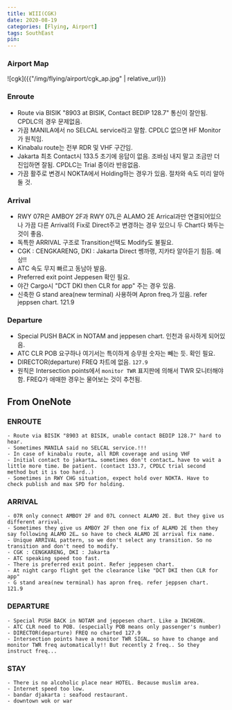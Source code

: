 ```yaml
---
title: WIII(CGK)
date: 2020-08-19
categories: [Flying, Airport]
tags: SouthEast
pin:
---
```

### Airport Map
![cgk]({{"/img/flying/airport/cgk_ap.jpg" | relative_url}})

### Enroute
* Route via BISIK "8903 at BISIK, Contact BEDIP 128.7" 통신이 잘안됨. CPDLC의 경우 문제없음.
* 가끔 MANILA에서 no SELCAL service라고 말함. CPDLC 없으면 HF Monitor가 원칙임.
* Kinabalu route는 전부 RDR 및 VHF 구간임.
* Jakarta 최초 Contact시 133.5 초기에 응답이 없음. 조바심 내지 말고 조금만 더 진입하면 잘됨. CPDLC는 Trial 중이라 반응없음.
* 가끔 활주로 변경시 NOKTA에서 Holding하는 경우가 있음. 절차와 속도 미리 알아둘 것.

### Arrival
* RWY 07R은 AMBOY 2F과 RWY 07L은 ALAMO 2E Arrical과만 연결되어있으나 가끔 다른 Arrival의 Fix로 Direct주고 변경하는 경우 있으니 두 Chart다 봐두는 것이 좋음.
* 독특한 ARRIVAL 구조로 Transition선택도 Modify도 불필요.
* CGK : CENGKARENG, DKI : Jakarta Direct 쎙까랭, 지카타 알아듣기 힘듬. 예상!!
* ATC 속도 무지 빠르고 동남아 발음.
* Preferred exit point Jeppesen 확인 필요.
* 야간 Cargo시 "DCT DKI then CLR for app" 주는 경우 있음.
* 신축한 G stand area(new terminal) 사용하며 Apron freq.가 있음. refer jeppsen chart. 121.9

### Departure
- Special PUSH BACK in NOTAM and jeppesen chart. 인천과 유사하게 되어있음.
- ATC CLR POB 요구하나 여기서는 특이하게 승무원 숫자는 빼는 듯. 확인 필요.
- DIRECTOR(departure) FREQ 차트에 없음. `127.9`
- 원칙은 Intersection points에서 `monitor TWR` 표지판에 의해서 TWR 모니터해야함. FREQ가 애매한 경우는 물어보는 것이 추천됨.

## From OneNote

### ENROUTE
	- Route via BISIK "8903 at BISIK, unable contact BEDIP 128.7" hard to hear.
	- Sometimes MANILA said no SELCAL service.!!!
	- In case of kinabalu route, all RDR coverage and using VHF
	- Initial contact to jakarta… sometimes don't contact… have to wait a little more time. Be patient. (contact 133.7, CPDLC trial second method but it is too hard..)
	- Sometimes in RWY CHG situation, expect hold over NOKTA. Have to check publish and max SPD for holding.

### ARRIVAL
	- 07R only connect AMBOY 2F and 07L connect ALAMO 2E. But they give us different arrival.  
	- Sometimes they give us AMBOY 2F then one fix of ALAMO 2E then they say following ALAMO 2E… so have to check ALAMO 2E arrival fix name.
	- Unique ARRIVAL pattern, so we don't select any transition. So no transition and don't need to modify.
	- CGK : CENGKARENG, DKI : Jakarta
	- ATC speaking speed too fast.
	- There is preferred exit point. Refer jeppesen chart.
	- At night cargo flight get the clearance like "DCT DKI then CLR for app"
	- G stand area(new terminal) has apron freq. refer jeppsen chart. 121.9

### DEPARTURE
	- Special PUSH BACK in NOTAM and jeppesen chart. Like a INCHEON.
	- ATC CLR need to POB. (especially POB means only passenger's number)
	- DIRECTOR(departure) FREQ no charted 127.9
	- Intersection points have a monitor TWR SIGN… so have to change and monitor TWR freq automatically!! But recently 2 freq.. So they instruct freq...

### STAY
	- There is no alcoholic place near HOTEL. Because muslim area.
	- Internet speed too low.
	- bandar djakarta : seafood restaurant.
	- downtown wok or war
